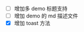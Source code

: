 <!--
 * @Author: chenzhongsheng
 * @Date: 2025-02-06 00:46:50
 * @Description: Coding something
-->

- [ ] 增加多 demo 标题支持
- [ ] 增加 demo 的 md 描述文件
- [x] 增加 toast 方法